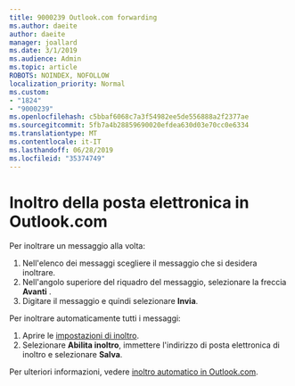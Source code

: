 ```yaml
---
title: 9000239 Outlook.com forwarding
ms.author: daeite
author: daeite
manager: joallard
ms.date: 3/1/2019
ms.audience: Admin
ms.topic: article
ROBOTS: NOINDEX, NOFOLLOW
localization_priority: Normal
ms.custom:
- "1824"
- "9000239"
ms.openlocfilehash: c5bbaf6068c7a3f54982ee5de556888a2f2377ae
ms.sourcegitcommit: 5fb7a4b28859690020efdea630d03e70cc0e6334
ms.translationtype: MT
ms.contentlocale: it-IT
ms.lasthandoff: 06/28/2019
ms.locfileid: "35374749"
---
```

# <a name="forwarding-email-in-outlookcom"></a>Inoltro della posta elettronica in Outlook.com

Per inoltrare un messaggio alla volta:

1. Nell'elenco dei messaggi scegliere il messaggio che si desidera inoltrare.
2. Nell'angolo superiore del riquadro del messaggio, selezionare la freccia **Avanti** .
3. Digitare il messaggio e quindi selezionare **Invia**.

Per inoltrare automaticamente tutti i messaggi:

1. Aprire le [impostazioni di inoltro](https://outlook.live.com/mail/options/mail/forwarding/forwardingOption).
2. Selezionare **Abilita inoltro**, immettere l'indirizzo di posta elettronica di inoltro e selezionare **Salva**.

Per ulteriori informazioni, vedere [inoltro automatico in Outlook.com](https://support.office.com/article/6246987c-6c8f-4144-b255-14fc07007dad).